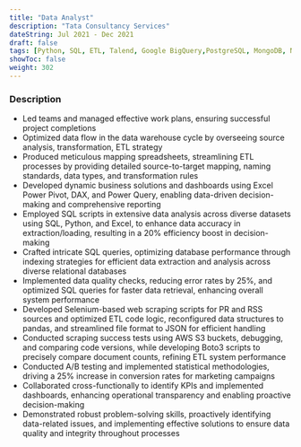 ```yaml
---
title: "Data Analyst"
description: "Tata Consultancy Services"
dateString: Jul 2021 - Dec 2021
draft: false
tags: [Python, SQL, ETL, Talend, Google BigQuery,PostgreSQL, MongoDB, NumPy, SciPy, scikit-learn, Matplotlib, Seaborn, Plotly, Tableau, Power BI]
showToc: false
weight: 302
--- 
```


### Description
-	Led teams and managed effective work plans, ensuring successful project completions
-	Optimized data flow in the data warehouse cycle by overseeing source analysis, transformation, ETL strategy
-	Produced meticulous mapping spreadsheets, streamlining ETL processes by providing detailed source-to-target mapping, naming standards, data types, and transformation rules
-	Developed dynamic business solutions and dashboards using Excel Power Pivot, DAX, and Power Query, enabling data-driven decision-making and comprehensive reporting
-	Employed SQL scripts in extensive data analysis across diverse datasets using SQL, Python, and Excel, to enhance data accuracy in extraction/loading, resulting in a 20% efficiency boost in decision-making
-	Crafted intricate SQL queries, optimizing database performance through indexing strategies for efficient data extraction and analysis across diverse relational databases
-	Implemented data quality checks, reducing error rates by 25%, and optimized SQL queries for faster data retrieval, enhancing overall system performance
-	Developed Selenium-based web scraping scripts for PR and RSS sources and optimized ETL code logic, reconfigured data structures to pandas, and streamlined file format to JSON for efficient handling
-	Conducted scraping success tests using AWS S3 buckets, debugging, and comparing code versions, while developing Boto3 scripts to precisely compare document counts, refining ETL system performance
-	Conducted A/B testing and implemented statistical methodologies, driving a 25% increase in conversion rates for marketing campaigns
-	Collaborated cross-functionally to identify KPIs and implemented dashboards, enhancing operational transparency and enabling proactive decision-making
-	Demonstrated robust problem-solving skills, proactively identifying data-related issues, and implementing effective solutions to ensure data quality and integrity throughout processes


<!-- - Developed and maintained data pipelines, ensuring the seamless flow of data from source systems to data warehouses for analysis and reporting.
- Implemented ETL processes to clean, transform, and load large datasets, enhancing data quality and making it ready for analysis.
- Conducted exploratory data analysis (EDA) to uncover hidden insights within complex datasets and identify patterns that informed data engineering decisions.
- Collaborated with cross-functional teams to design and optimize data architecture, resulting in more efficient data storage and improved data accessibility for analysis.
- Employed statistical techniques and machine learning models to derive actionable business insights, contributing to data-driven decision-making.
- Designed and created interactive data visualizations and dashboards using tools like Tableau or Power BI to present analytical results effectively.
- Worked on data migration projects, ensuring a smooth transition of data between systems while minimizing downtime and data loss.
- Utilized cloud platforms like AWS to set up scalable and cost-effective data infrastructure, supporting both data engineering and analysis needs.
- Automated routine data engineering tasks, saving time and reducing the risk of errors, allowing for faster data delivery to analysts. -->